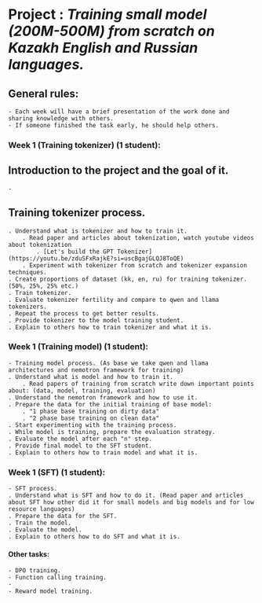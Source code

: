 
# Project : *Training small model (200M-500M) from scratch on Kazakh English and Russian languages.*

## General rules:
    - Each week will have a brief presentation of the work done and sharing knowledge with others.
    - If someone finished the task early, he should help others. 


### Week 1 (Training tokenizer) (1 student):
## Introduction to the project and the goal of it.
    - 

## Training tokenizer process.
    . Understand what is tokenizer and how to train it. 
        . Read paper and articles about tokenization, watch youtube videos about tokenization
            . [Let's build the GPT Tokenizer](https://youtu.be/zduSFxRajkE?si=uscBgajGLQJ8ToQE)
        . Experiment with tokenizer from scratch and tokenizer expansion techniques.
    . Create proportions of dataset (kk, en, ru) for training tokenizer. (50%, 25%, 25% etc.)
    . Train tokenizer.
    . Evaluate tokenizer fertility and compare to qwen and llama tokenizers.
    . Repeat the process to get better results.
    . Provide tokenizer to the model training student.
    . Explain to others how to train tokenizer and what it is.

### Week 1 (Training model) (1 student):
    - Training model process. (As base we take qwen and llama architectures and nemotron framework for training)
    . Understand what is model and how to train it. 
        . Read papers of training from scratch write down important points about: (data, model, training, evaluation)
    . Understand the nemotron framework and how to use it.
    . Prepare the data for the initial training of base model: 
        . "1 phase base training on dirty data"
        . "2 phase base training on clean data"
    . Start experimenting with the training process.
    . While model is training, prepare the evaluation strategy.
    . Evaluate the model after each "n" step.
    . Provide final model to the SFT student. 
    . Explain to others how to train model and what it is.

### Week 1 (SFT) (1 student):
    - SFT process.
    . Understand what is SFT and how to do it. (Read paper and articles about SFT how other did it for small models and big models and for low resource languages)
    . Prepare the data for the SFT.
    . Train the model.
    . Evaluate the model.
    . Explain to others how to do SFT and what it is.

#### Other tasks:
    - DPO training.
    - Function calling training.
    - 
    - Reward model training.

